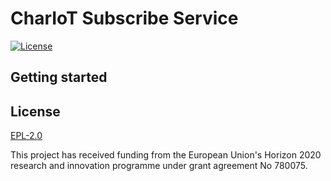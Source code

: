 # CharIoT Subscribe Service

[![License](https://img.shields.io/badge/License-EPL%202.0-yellow.svg)](https://opensource.org/licenses/EPL-2.0)

## Getting started

## License
[EPL-2.0](https://choosealicense.com/licenses/epl-2.0/)

This project has received funding from the European Union's Horizon 2020 research and innovation programme under grant agreement No 780075.